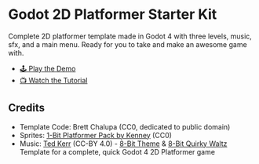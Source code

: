# Godot 2D Platformer Starter Kit

Complete 2D platformer template made in Godot 4 with three levels, music, sfx, and a main menu. Ready for you to take and make an awesome game with.

- [🕹️ Play the Demo](https://brettchalupa.itch.io/godot-2d-platformer)
- [📺 Watch the Tutorial](https://www.youtube.com/watch?v=FNEAJsry5sA)

## Credits

- Template Code: Brett Chalupa (CC0, dedicated to public domain)
- Sprites: [1-Bit Platformer Pack by Kenney](https://kenney.nl/assets/1-bit-platformer-pack) (CC0)
- Music: [Ted Kerr](https://opengameart.org/users/wolfgang) (CC-BY 4.0) - [8-Bit Theme](https://opengameart.org/content/8-bit-theme) & [8-Bit Quirky Waltz](https://opengameart.org/content/8-bit-quirky-waltz)
Template for a complete, quick Godot 4 2D Platformer game
